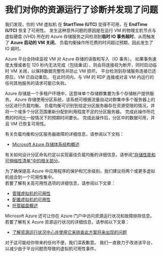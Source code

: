 <properties
    pageTitle="VMA RCA"
    description="RCA - 容器关闭 - E17 分区服务器故障"
    infoBubbleText="发现最近已重新启动。 请参阅右侧的详细信息。"
    service="microsoft.compute"
    resource="virtualmachines"
    authors="jozender"
    displayOrder=""
    articleId="UnexpectedVMReboot_RCA-Container_shutdown-E17_Partition_Server_Failure"
    diagnosticScenario="UnexpectedVMReboot"
    selfHelpType="rca"
    supportTopicIds="32411816"
    resourceTags="windows, linux"
    productPesIds="14749"
    cloudEnvironments="public"
/>

# <a name="we-ran-diagnostics-on-your-resource-and-found-an-issue"></a>我们对你的资源运行了诊断并发现了问题

<!--issueDescription-->
我们发现，你的 VM <!--$vmname-->虚拟机<!--/$vmname--> 在 **<!--$StartTime--> StartTime <!--/$StartTime--> (UTC)** 变得不可用，在 **<!--$EndTime--> EndTime <!--/$EndTime--> (UTC)** 恢复了可用性。
发生这种意外问题的原因是在运行 VM 的物理主机节点与虚拟硬盘 (VHD) 所在的 Azure 存储服务之间检测到**临时 IO 事务超时**，从而触发了 **Azure 启动的 VM 关闭**。 负载均衡操作所花费的时间超过预期，因此发生了 IO 超时。 
<!--/issueDescription-->

Azure 平台会持续监视 VM 对 Azure 存储的读取和写入（IO 事务）。  如果事务速度太慢或者在 120 秒内无法完成（包括重试），则会将连接视为断开，同时启动临时 VM 关闭，以保持数据完整性并防止 VM 损坏。 平台检测到存储服务连接已还原后，VM 已自动重启。 在此时间内，与 VM 的 RDP 连接或对该 VM 内运行的任何其他服务的请求可能已失败。<br>

Azure 存储是一个多租户环境中，这意味单个存储群集要为多个存储帐户提供服务。  Azure 存储使用分区系统，该系统可根据流量自动对群集中多个服务器上的分区进行负载均衡。 负载均衡可识别到给定分区服务器存在资源受限的情况，并将一个或多个分区范围重新分配到利用程度不足的分区服务器。 完成此操作所花费的时间比一般情况下的预期时间要长。  完成此操作后，分区中的数据可用，并且 VM 已恢复可用性。<br>

有关负载均衡和分区服务器故障的详细信息，请参阅以下文档： <br>
* [Microsoft Azure 存储体系结构概述](https://blogs.msdn.microsoft.com/windowsazurestorage/2010/12/30/windows-azure-storage-architecture-overview/)<br>
 
有关如何设计分区命名约定以实现最佳负载均衡的详细信息，请参阅[“存储性能和可伸缩性清单”中的相关部分](https://docs.microsoft.com/en-us/azure/storage/storage-performance-checklist#subheading47)。<br>

为了确保提高 Azure 中应用程序的保护和冗余级别，我们建议将两个或更多虚拟机组合到一个可用性集中。<br>
若要了解有关高可用性选项的详细信息，请参阅以下文章：<br>
* [管理虚拟机的可用性](https://azure.microsoft.com/documentation/articles/virtual-machines-manage-availability)<br>
* [配置虚拟机的可用性](https://azure.microsoft.com/documentation/articles/virtual-machines-how-to-configure-availability)
* [托管磁盘概述](https://docs.microsoft.com/azure/storage/storage-managed-disks-overview)<br>

Microsoft Azure 还可让你在 Azure 门户中访问资源运行状况和故障排除信息。<br>
若要了解有关 Azure 资源运行状况的详细信息，请参阅以下文章：<br>
* [了解资源运行状况中心并使用它来排查此方案将来出现的问题](https://docs.microsoft.com/azure/resource-health/resource-health-overview)<br>

对于这可能给你带来的任何不便，我们深表歉意。 我们一直致力于改进该平台，以减少由于平台问题而导致的虚拟机可用性事件。

